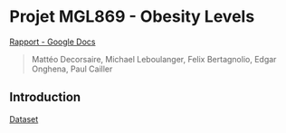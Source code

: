 # Projet MGL869 - Obesity Levels

[Rapport - Google Docs](https://docs.google.com/document/d/1jEB-xIAFlAZr0bg951uVK1O7yEk00s1LdsPELljx3WU/edit#heading=h.spesablyri65)

> Mattéo Decorsaire, Michael Leboulanger, Felix Bertagnolio, Edgar Onghena, Paul Cailler

## Introduction

[Dataset](https://archive.ics.uci.edu/dataset/544/estimation+of+obesity+levels+based+on+eating+habits+and+physical+condition)
